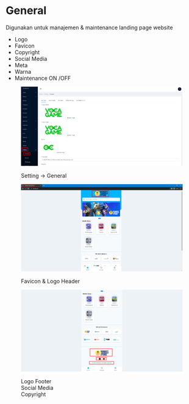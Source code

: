 # General

Digunakan untuk manajemen & maintenance landing page website

* Logo
* Favicon
* Copyright
* Social Media
* Meta
* Warna
* Maintenance ON /OFF

<figure><img src="../../.gitbook/assets/image (44).png" alt=""><figcaption><p>Setting -> General</p></figcaption></figure>

<figure><img src="../../.gitbook/assets/image (25).png" alt=""><figcaption><p>Favicon &#x26; Logo Header</p></figcaption></figure>

<figure><img src="../../.gitbook/assets/image (28).png" alt=""><figcaption><p>Logo Footer<br>Social Media<br>Copyright</p></figcaption></figure>

